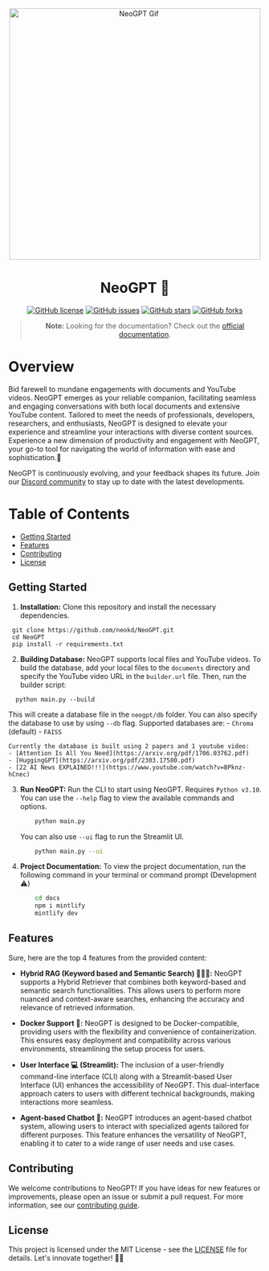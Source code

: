 <div align="center">
  <img src="https://github.com/neokd/NeoGPT/assets/71772185/82d5c63d-81b5-4b45-95d4-53641016bfdc" alt="NeoGPT Gif" width="500"/>
  <h1>NeoGPT 🚀</h1>

  [![GitHub license](https://img.shields.io/github/license/neokd/NeoGPT)](https://github.com/neokd/NeoGPT/blob/main/LICENSE)
  [![GitHub issues](https://img.shields.io/github/issues/neokd/NeoGPT)](https://github.com/neokd/NeoGPT/issues)
  [![GitHub stars](https://img.shields.io/github/stars/neokd/NeoGPT)](https://github.com/neokd/NeoGPT/stargazers)
  [![GitHub forks](https://img.shields.io/github/forks/neokd/NeoGPT)](https://github.com/neokd/NeoGPT/network)

  > **Note:** Looking for the documentation? Check out the [official documentation](https://neokd.github.io/NeoGPT/).
</div>

# Overview

Bid farewell to mundane engagements with documents and YouTube videos. NeoGPT emerges as your reliable companion, facilitating seamless and engaging conversations with both local documents and extensive YouTube content. Tailored to meet the needs of professionals, developers, researchers, and enthusiasts,  NeoGPT is designed to elevate your experience and streamline your interactions with diverse content sources. Experience a new dimension of productivity and engagement with NeoGPT, your go-to tool for navigating the world of information with ease and sophistication.🚀



NeoGPT is continuously evolving, and your feedback shapes its future. Join our [Discord community](https://discord.gg/qNqjsGuCTG) to stay up to date with the latest developments.


# Table of Contents
- [Getting Started](#getting-started)
- [Features](#features)
- [Contributing](#contributing)
- [License](#license)

## Getting Started

1. **Installation:** Clone this repository and install the necessary dependencies.


 ```
  git clone https://github.com/neokd/NeoGPT.git
  cd NeoGPT
  pip install -r requirements.txt
   ```

2. **Building Database:** NeoGPT supports local files and YouTube videos. To build the database, add your local files to the `documents` directory and specify the YouTube video URL in the `builder.url` file. Then, run the builder script:
```
  python main.py --build
```

 This will create a database file in the `neogpt/db` folder. You can also specify the database to use by using `--db` flag.
    Supported databases are:
    - `Chroma` (default)
    - `FAISS`

    Currently the database is built using 2 papers and 1 youtube video:
    - [Attention Is All You Need](https://arxiv.org/pdf/1706.03762.pdf)
    - [HuggingGPT](https://arxiv.org/pdf/2303.17580.pdf)
    - [22 AI News EXPLAINED!!!](https://www.youtube.com/watch?v=BPknz-hCnec)


3. **Run NeoGPT:** Run the CLI to start using NeoGPT. Requires `Python v3.10`. You can use the `--help` flag to view the available commands and options.
    ```bash
        python main.py
    ```
    You can also use `--ui` flag to run the Streamlit UI.
    ```bash
        python main.py --ui
    ```

4. **Project Documentation:**
    To view the project documentation, run the following command in your terminal or command prompt (Development ⚠️)
    ```bash
        cd docs
        npm i mintlify
        mintlify dev
    ```

## Features

Sure, here are the top 4 features from the provided content:

- **Hybrid RAG (Keyword based and Semantic Search) 🕵️‍♂️📂:**
   NeoGPT supports a Hybrid Retriever that combines both keyword-based and semantic search functionalities. This allows users to perform more nuanced and context-aware searches, enhancing the accuracy and relevance of retrieved information.

- **Docker Support 🐳:**
   NeoGPT is designed to be Docker-compatible, providing users with the flexibility and convenience of containerization. This ensures easy deployment and compatibility across various environments, streamlining the setup process for users.

- **User Interface 💻 (Streamlit):**
   The inclusion of a user-friendly command-line interface (CLI) along with a Streamlit-based User Interface (UI) enhances the accessibility of NeoGPT. This dual-interface approach caters to users with different technical backgrounds, making interactions more seamless.

- **Agent-based Chatbot 🤖:**
   NeoGPT introduces an agent-based chatbot system, allowing users to interact with specialized agents tailored for different purposes. This feature enhances the versatility of NeoGPT, enabling it to cater to a wide range of user needs and use cases.



## Contributing
We welcome contributions to NeoGPT! If you have ideas for new features or improvements, please open an issue or submit a pull request. For more information, see our [contributing guide](CONTRIBUTING.md).

## License
This project is licensed under the MIT License - see the [LICENSE](LICENSE) file for details. Let's innovate together! 🤖✨


 



























































 
   
